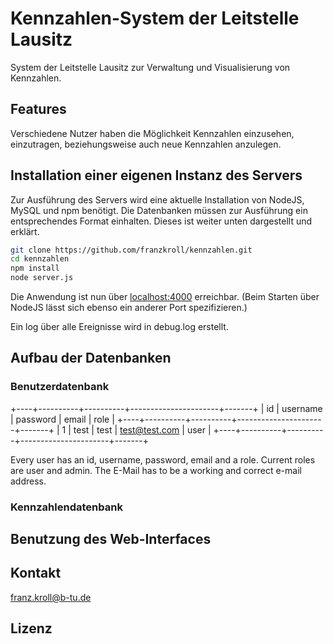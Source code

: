 # Kennzahlen-System der Leitstelle Lausitz

System der Leitstelle Lausitz zur Verwaltung und Visualisierung von Kennzahlen.

## Features

Verschiedene Nutzer haben die Möglichkeit Kennzahlen einzusehen, einzutragen, beziehungsweise auch neue Kennzahlen anzulegen.

## Installation einer eigenen Instanz des Servers

Zur Ausführung des Servers wird eine aktuelle Installation von NodeJS, MySQL und npm benötigt. Die Datenbanken müssen zur Ausführung ein entsprechendes Format einhalten. Dieses ist weiter unten dargestellt und erklärt.

```sh
git clone https://github.com/franzkroll/kennzahlen.git
cd kennzahlen
npm install
node server.js
```

Die Anwendung ist nun über [localhost:4000](http://localhost:4000/) erreichbar. (Beim Starten über NodeJS lässt sich ebenso ein anderer Port spezifizieren.)

Ein log über alle Ereignisse wird in debug.log erstellt.


## Aufbau der Datenbanken

### Benutzerdatenbank

+----+----------+----------+----------------------+-------+
| id | username | password | email                | role  |
+----+----------+----------+----------------------+-------+
|  1 | test     | test     | test@test.com        | user  |
+----+----------+----------+----------------------+-------+

Every user has an id, username, password, email and a role. Current roles are user and admin. The E-Mail has to be a working and correct e-mail address.

### Kennzahlendatenbank

## Benutzung des Web-Interfaces

## Kontakt

franz.kroll@b-tu.de

## Lizenz